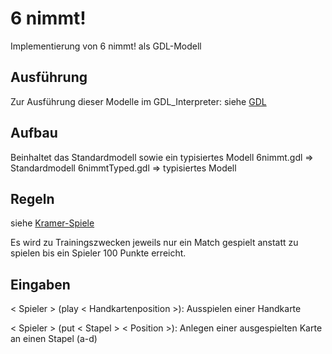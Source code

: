 # 6 nimmt!
Implementierung von 6 nimmt! als GDL-Modell

## Ausführung
Zur Ausführung dieser Modelle im GDL_Interpreter: siehe [GDL](https://git.rwth-aachen.de/monticore/EmbeddedMontiArc/languages/GDL)

## Aufbau
Beinhaltet das Standardmodell sowie ein typisiertes Modell
6nimmt.gdl => Standardmodell
6nimmtTyped.gdl => typisiertes Modell

## Regeln
siehe [Kramer-Spiele](http://www.kramer-spiele.de/spielregeln/6%20nimmt%20Reg%20140108%20UM.pdf)

Es wird zu Trainingszwecken jeweils nur ein Match gespielt anstatt zu spielen bis ein Spieler 100 Punkte erreicht.

## Eingaben

< Spieler > (play < Handkartenposition >): Ausspielen einer Handkarte

< Spieler > (put < Stapel > < Position >): Anlegen einer ausgespielten Karte an einen Stapel (a-d) 

